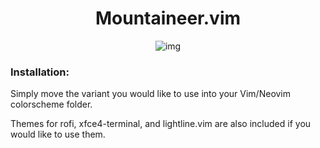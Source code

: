 <h1 align="center">Mountaineer.vim</h1>

<p align="center" 


![img](https://i.postimg.cc/8CWtfMQ3/image.png)

</p>

### Installation:
Simply move the variant you would like to use into your Vim/Neovim colorscheme folder.

Themes for rofi, xfce4-terminal, and lightline.vim are also included if you would like to use them.
